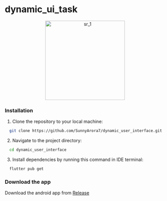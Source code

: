 # dynamic_ui_task

<p align="center">
  <img src="https://github.com/mrcodefrost/emd_project/blob/main/repo%20resources/sr_1.gif" width="250" alt="sr_1"/>
  
</p>




### Installation

1. Clone the repository to your local machine:

 ```bash
   git clone https://github.com/SunnyArora7/dynamic_user_interface.git
 ```

2. Navigate to the project directory:

 ```bash
   cd dynamic_user_interface
 ```

3. Install dependencies by running this command in IDE terminal:

 ```bash
   flutter pub get
 ```

### Download the app

Download the android app from [Release](https://github.com/SunnyArora7/dynamic_user_interface/releases/tag/Release)